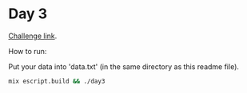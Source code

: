 # Day 3

[Challenge link](https://adventofcode.com/2015/day/3).

How to run:

Put your data into 'data.txt' (in the same directory as this readme file).

```sh
mix escript.build && ./day3
```
